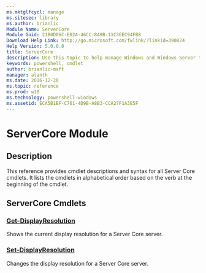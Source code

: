 ```yaml
---
ms.mktglfcycl: manage
ms.sitesec: library
ms.author: brianlic
Module Name: ServerCore
Module Guid: 21B0D06C-E02A-46CC-849B-11C36EC94FB8
Download Help Link: http://go.microsoft.com/fwlink/?linkid=390824
Help Version: 5.0.0.0
title: ServerCore
description: Use this topic to help manage Windows and Windows Server technologies with Windows PowerShell.
keywords: powershell, cmdlet
author: brianlic-msft
manager: alanth
ms.date: 2016-12-20
ms.topic: reference
ms.prod: w10
ms.technology: powershell-windows
ms.assetid: ECA5B1BF-C761-4D9B-A8B3-CCA27F1A3E5F
---
```


# ServerCore Module
## Description
This reference provides cmdlet descriptions and syntax for all Server Core cmdlets. It lists the cmdlets in alphabetical order based on the verb at the beginning of the cmdlet.

## ServerCore Cmdlets
### [Get-DisplayResolution](./Get-DisplayResolution.md)
Shows the current display resolution for a Server Core server.

### [Set-DisplayResolution](./Set-DisplayResolution.md)
Changes the display resolution for a Server Core server.

